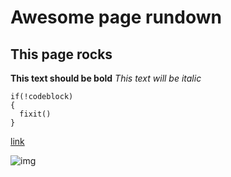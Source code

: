 # Awesome page rundown
## This page rocks
**This text should be bold**
*This text will be italic*

```
if(!codeblock)
{
  fixit()
}

```
[link](http://www.google.com)


![img](image.png)

